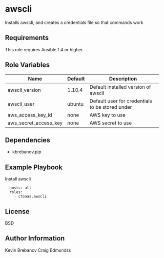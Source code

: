 awscli
======

Installs awscli, and creates a credentials file so that commands work

Requirements
------------

This role requires Ansible 1.4 or higher.

Role Variables
--------------

| Name                  | Default | Description                                     |
|-----------------------|---------|-------------------------------------------------|
| awscli_version        | 1.10.4  | Default installed version of awscli             |
| awscli_user 	        | ubuntu  | Default user for credentials to be stored under |
| aws_access_key_id     | none    | AWS key to use                                  |
| aws_secret_access_key | none    | AWS secret to use                               |


Dependencies
------------

- kbrebanov.pip

Example Playbook
----------------

Install awscli
```
- hosts: all
  roles:
    - ctoaas.awscli
```

License
-------

BSD

Author Information
------------------

Kevin Brebanov
Craig Edmundss
